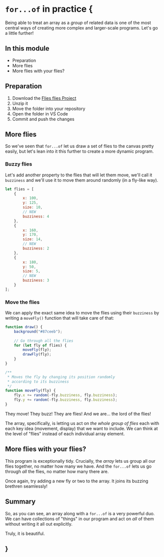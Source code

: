 # `for...of` in practice {

Being able to treat an array as a *group* of related data is one of the most central ways of creating more complex and larger-scale programs. Let's go a little further!

## In this module

- Preparation
- More flies
- More flies with your flies?

## Preparation

1. Download the [Flies flies Project](./examples/flies-flies.zip)
2. Unzip it
3. Move the folder into your repository
4. Open the folder in VS Code
5. Commit and push the changes

## More flies

So we've seen that `for...of` let us draw a set of flies to the canvas pretty easily, but let's lean into it this further to create a more dynamic program.

### Buzzy flies

Let's add another property to the flies that will let them move, we'll call it `buzziness` and we'll use it to move them around randomly (in a fly-like way).

```javascript
let flies = [
    {
        x: 100,
        y: 125,
        size: 10,
        // NEW
        buzziness: 4
    },
    {
        x: 160,
        y: 170,
        size: 14,
        // NEW
        buzziness: 2
    },
    {
        x: 180,
        y: 50,
        size: 5,
        // NEW
        buzziness: 3
    }
];
```

### Move the flies

We can apply the exact same idea to move the flies using their `buzziness` by writing a `moveFly()` function that will take care of that:

```javascript
function draw() {
    background("#87ceeb");
    
    // Go through all the flies
    for (let fly of flies) {
        moveFly(fly);
        drawFly(fly);
    }
}

/**
 * Moves the fly by changing its position randomly
 * according to its buzziness
 */
function moveFly(fly) {
    fly.x += random(-fly.buzziness, fly.buzziness);
    fly.y += random(-fly.buzziness, fly.buzziness);
}
```

They move! They buzz! They are flies! And we are... the lord of the flies!

The array, specifically, is letting us act on *the whole group of flies* each with each key idea (movement, display) that we want to include. We can think at the level of "flies" instead of each individual array element.

## More flies with your flies?

This program is exceptionally tidy. Crucially, the *array* lets us group all our flies together, no matter how many we have. And the `for...of` lets us go through *all* the flies, no matter how many there are. 

Once again, try adding a new fly or two to the array. It joins its buzzing brethren seamlessly!

## Summary

So, as you can see, an array along with a `for...of` is a very powerful duo. We can have collections of "things" in our program and act on *all* of them without writing it all out explicitly.

Truly, it is beautiful.

## }